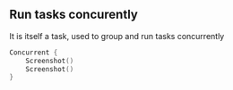 ## Run tasks concurently

It is itself a task, used to group and run tasks concurrently

```swift
Concurrent {
    Screenshot()
    Screenshot()
}
```